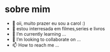 # sobre mim
- 👋 oii, muito prazer eu sou a carol :)    
- 👀 estou interresada  em filmes,series e livros 
- 🌱 I’m currently learning ...
- 💞️ I’m looking to collaborate on ...
- 📫 How to reach me ...

<!---
carolzinha07/carolzinha07 is a ✨ special ✨ repository because its `README.md` (this file) appears on your GitHub profile.
You can click the Preview link to take a look at your changes.
--->
